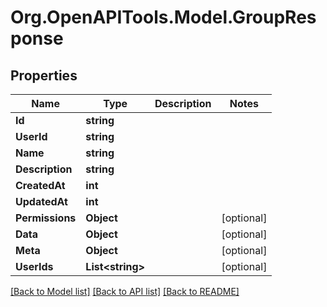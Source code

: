 # Org.OpenAPITools.Model.GroupResponse

## Properties

Name | Type | Description | Notes
------------ | ------------- | ------------- | -------------
**Id** | **string** |  | 
**UserId** | **string** |  | 
**Name** | **string** |  | 
**Description** | **string** |  | 
**CreatedAt** | **int** |  | 
**UpdatedAt** | **int** |  | 
**Permissions** | **Object** |  | [optional] 
**Data** | **Object** |  | [optional] 
**Meta** | **Object** |  | [optional] 
**UserIds** | **List&lt;string&gt;** |  | [optional] 

[[Back to Model list]](../../README.md#documentation-for-models) [[Back to API list]](../../README.md#documentation-for-api-endpoints) [[Back to README]](../../README.md)

